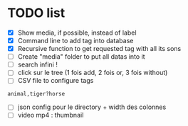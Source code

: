# TODO list

- [X] Show media, if possible, instead of label
- [X] Command line to add tag into database
- [X] Recursive function to get requested tag with all its sons
- [ ] Create "media" folder to put all datas into it
- [ ] search infini !
- [ ] click sur le tree (1 fois add, 2 fois or, 3 fois without)
- [ ] CSV file to configure tags

```
animal,tiger?horse
```

- [ ] json config pour le directory + width des colonnes
- [ ] video mp4 : thumbnail

